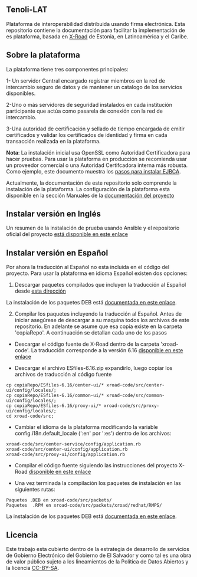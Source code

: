 ## Tenoli-LAT 

Plataforma de interoperabilidad distribuida usando firma electrónica. Esta repositorio contiene la documentación para facilitar la implementación de es plataforma, basada en [X-Road](https://github.com/ria-ee/X-Road/) de Estonia, en Latinoamérica y el Caribe.  

## Sobre la plataforma
La plataforma tiene tres componentes principales:

1- Un servidor Central encargado registrar miembros en la red de intercambio seguro de datos y de mantener un catalogo de los servicios disponibles.

2-Uno o más servidores de seguridad instalados en cada institución participante que actúa como pasarela de conexión con la red de intercambio.

3-Una autoridad de certificación y sellado de tiempo encargada de emitir certificados y validar los certificados de identidad y firma en cada transacción realizada en la plataforma. 

**Nota**: La instalación inicial usa OpenSSL como Autoridad Certificadora para hacer pruebas. Para usar la plataforma en producción se recomienda usar un proveedor comercial o una Autoridad Certifcadora interna más robusta. Como ejemplo, este documento muestra los [pasos para instalar EJBCA](https://github.com/egobsv/Tenoli-LAT/blob/master/IOP-XROAD-InstalacionCA-XROAD-V1.0.0.pdf). 

Actualmente, la documentación de este repositorio solo comprende la instalación de la plataforma. La configuración de la plataforma esta disponible en la sección Manuales de la [documentación del proyecto](https://github.com/ria-ee/X-Road/blob/develop/doc/README.md) 
 

## Instalar versión en Inglés

Un resumen de la instalación de prueba usando Ansible y el repositorio oficial del proyecto [está disponible en este enlace](https://github.com/ria-ee/X-Road/blob/develop/ansible/README.md)

## Instalar versión en Español

Por ahora la traducción al Español no esta incluida en el código del proyecto. Para usar la plataforma en idioma Español existen dos opciones:

1. Descargar paquetes compilados que incluyen la traducción al Español desde [esta dirección](http://tenoli.gobiernoelectronico.gob.sv/debs/) 

La instalación de los paquetes DEB está [documentada en este enlace](https://github.com/egobsv/Tenoli-LAT/blob/master/Instalar-DEBS.md).

2. Compilar los paquetes incluyendo la traducción al Español. Antes de iniciar asegúrese de descargar a su maquina todos los archivos de este repositorio. En adelante se asume que esa copia existe en la carpeta 'copiaRepo'. A continuación se detallan cada uno de los pasos

* Descargar el código fuente de X-Road dentro de la carpeta 'xroad-code'. La traducción corresponde a la versión 6.16 [disponible en este enlace](https://github.com/ria-ee/X-Road/releases)

* Descargar el archivo ESfiles-6.16.zip expandirlo, luego copiar los archivos de traducción al código fuente

```
cp copiaRepo/ESfiles-6.16/center-ui/* xroad-code/src/center-ui/config/locales/;
cp copiaRepo/ESfiles-6.16/common-ui/* xroad-code/src/common-ui/config/locales/;
cp copiaRepo/ESfiles-6.16/proxy-ui/* xroad-code/src/proxy-ui/config/locales/;
cd xroad-code/src;
```
* Cambiar el idioma de la plataforma modificando la variable config.i18n.default_locale (':en' por ':es') dentro de los archivos: 

```
xroad-code/src/center-service/config/application.rb 
xroad-code/src/center-ui/config/application.rb
xroad-code/src/proxy-ui/config/application.rb
```

* Compilar el código fuente siguiendo las instrucciones del proyecto X-Road [disponible en este enlace](https://github.com/ria-ee/X-Road/blob/44d69e017541fe25f7cdfcd541a5d74d66ff5566/src/BUILD.md)

* Una vez terminada la compilación los paquetes de instalación en las siguientes rutas: 

```
Paquetes .DEB en xroad-code/src/packets/ 
Paquetes  .RPM en xroad-code/src/packets/xroad/redhat/RMPS/
```

La instalación de los paquetes DEB está [documentada en este enlace](https://github.com/egobsv/Tenoli-LAT/blob/master/Instalar-DEBS.md).



## Licencia

Este trabajo esta cubierto dentro de la estrategia de desarrollo de servicios de Gobierno Electrónico del Gobierno de El Salvador y como tal es una obra de valor público sujeto a los lineamientos de la Política de Datos Abiertos y la licencia [CC-BY-SA](https://creativecommons.org/licenses/by-sa/3.0/deed.es).  


